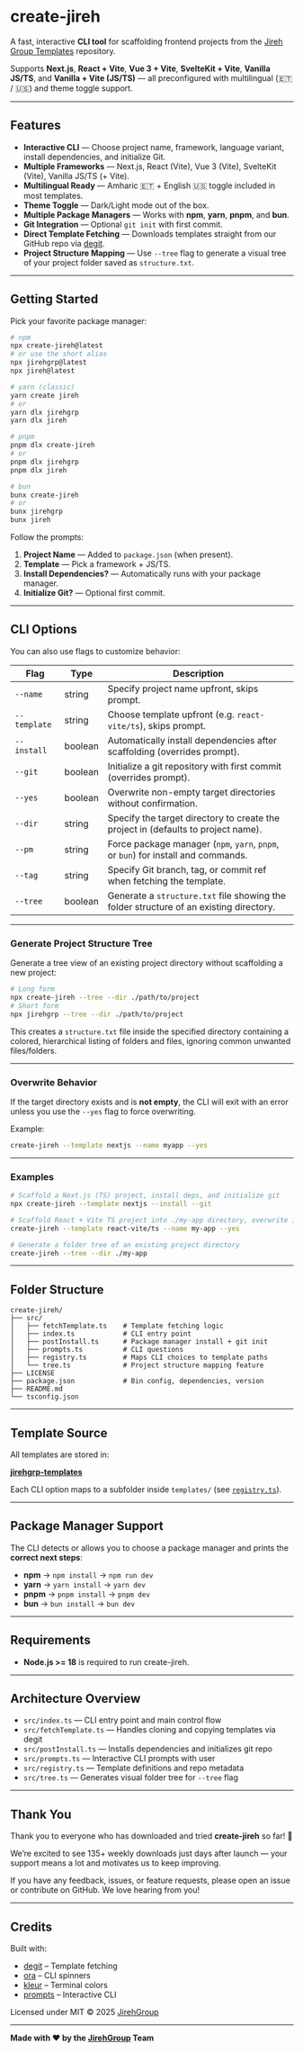 # create-jireh

A fast, interactive **CLI tool** for scaffolding frontend projects from the [Jireh Group Templates](https://github.com/jirehgrp-org/jirehgrp-templates) repository.

Supports **Next.js**, **React + Vite**, **Vue 3 + Vite**, **SvelteKit + Vite**, **Vanilla JS/TS**, and **Vanilla + Vite (JS/TS)** — all preconfigured with multilingual (🇪🇹 / 🇺🇸) and theme toggle support.

---

## Features

* **Interactive CLI** — Choose project name, framework, language variant, install dependencies, and initialize Git.
* **Multiple Frameworks** — Next.js, React (Vite), Vue 3 (Vite), SvelteKit (Vite), Vanilla JS/TS (+ Vite).
* **Multilingual Ready** — Amharic 🇪🇹 + English 🇺🇸 toggle included in most templates.
* **Theme Toggle** — Dark/Light mode out of the box.
* **Multiple Package Managers** — Works with **npm**, **yarn**, **pnpm**, and **bun**.
* **Git Integration** — Optional `git init` with first commit.
* **Direct Template Fetching** — Downloads templates straight from our GitHub repo via [degit](https://github.com/Rich-Harris/degit).
* **Project Structure Mapping** — Use `--tree` flag to generate a visual tree of your project folder saved as `structure.txt`.

---

## Getting Started

Pick your favorite package manager:

```bash
# npm
npx create-jireh@latest
# or use the short alias
npx jirehgrp@latest
npx jireh@latest

# yarn (classic)
yarn create jireh
# or
yarn dlx jirehgrp
yarn dlx jireh

# pnpm
pnpm dlx create-jireh
# or
pnpm dlx jirehgrp
pnpm dlx jireh

# bun
bunx create-jireh
# or
bunx jirehgrp
bunx jireh
```

Follow the prompts:

1. **Project Name** — Added to `package.json` (when present).
2. **Template** — Pick a framework + JS/TS.
3. **Install Dependencies?** — Automatically runs with your package manager.
4. **Initialize Git?** — Optional first commit.

---

## CLI Options

You can also use flags to customize behavior:

| Flag         | Type    | Description                                                                            |
| ------------ | ------- | -------------------------------------------------------------------------------------- |
| `--name`     | string  | Specify project name upfront, skips prompt.                                            |
| `--template` | string  | Choose template upfront (e.g. `react-vite/ts`), skips prompt.                          |
| `--install`  | boolean | Automatically install dependencies after scaffolding (overrides prompt).               |
| `--git`      | boolean | Initialize a git repository with first commit (overrides prompt).                      |
| `--yes`      | boolean | Overwrite non-empty target directories without confirmation.                           |
| `--dir`      | string  | Specify the target directory to create the project in (defaults to project name).      |
| `--pm`       | string  | Force package manager (`npm`, `yarn`, `pnpm`, or `bun`) for install and commands.      |
| `--tag`      | string  | Specify Git branch, tag, or commit ref when fetching the template.                     |
| `--tree`     | boolean | Generate a `structure.txt` file showing the folder structure of an existing directory. |

---

### Generate Project Structure Tree

Generate a tree view of an existing project directory without scaffolding a new project:

```bash
# Long form
npx create-jireh --tree --dir ./path/to/project
# Short form
npx jirehgrp --tree --dir ./path/to/project
```

This creates a `structure.txt` file inside the specified directory containing a colored, hierarchical listing of folders and files, ignoring common unwanted files/folders.

---

### Overwrite Behavior

If the target directory exists and is **not empty**, the CLI will exit with an error unless you use the `--yes` flag to force overwriting.

Example:

```bash
create-jireh --template nextjs --name myapp --yes
```

---

### Examples

```bash
# Scaffold a Next.js (TS) project, install deps, and initialize git
npx create-jireh --template nextjs --install --git

# Scaffold React + Vite TS project into ./my-app directory, overwrite if exists
create-jireh --template react-vite/ts --name my-app --yes

# Generate a folder tree of an existing project directory
create-jireh --tree --dir ./my-app
```

---

## Folder Structure

```plaintext
create-jireh/
├── src/
│   ├── fetchTemplate.ts    # Template fetching logic
│   ├── index.ts            # CLI entry point
│   ├── postInstall.ts      # Package manager install + git init
│   ├── prompts.ts          # CLI questions
│   ├── registry.ts         # Maps CLI choices to template paths
│   └── tree.ts             # Project structure mapping feature
├── LICENSE
├── package.json            # Bin config, dependencies, version
├── README.md
└── tsconfig.json
```

---

## Template Source

All templates are stored in:

**[jirehgrp-templates](https://github.com/jirehgrp-org/jirehgrp-templates)**

Each CLI option maps to a subfolder inside `templates/` (see [`registry.ts`](src/registry.ts)).

---

## Package Manager Support

The CLI detects or allows you to choose a package manager and prints the **correct next steps**:

* **npm** → `npm install` → `npm run dev`
* **yarn** → `yarn install` → `yarn dev`
* **pnpm** → `pnpm install` → `pnpm dev`
* **bun** → `bun install` → `bun dev`

---

## Requirements

* **Node.js >= 18** is required to run create-jireh.

---

## Architecture Overview

* `src/index.ts` — CLI entry point and main control flow
* `src/fetchTemplate.ts` — Handles cloning and copying templates via degit
* `src/postInstall.ts` — Installs dependencies and initializes git repo
* `src/prompts.ts` — Interactive CLI prompts with user
* `src/registry.ts` — Template definitions and repo metadata
* `src/tree.ts` — Generates visual folder tree for `--tree` flag

---

## Thank You

Thank you to everyone who has downloaded and tried **create-jireh** so far! 🚀

We’re excited to see 135+ weekly downloads just days after launch — your support means a lot and motivates us to keep improving.

If you have any feedback, issues, or feature requests, please open an issue or contribute on GitHub. We love hearing from you!

---

## Credits

Built with:

* [degit](https://github.com/Rich-Harris/degit) – Template fetching
* [ora](https://github.com/sindresorhus/ora) – CLI spinners
* [kleur](https://github.com/lukeed/kleur) – Terminal colors
* [prompts](https://github.com/terkelg/prompts) – Interactive CLI

Licensed under MIT © 2025 [JirehGroup](https://jirehgrp.com)

---

**Made with ❤️ by the [JirehGroup](https://jirehgrp.com) Team**
